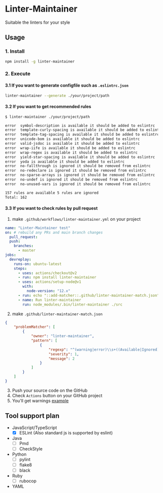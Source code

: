 # Linter-Maintainer
 
Suitable the linters for your style

## Usage

### 1. Install

```sh
npm install -g linter-maintainer
```

### 2. Execute

#### 3.1 If you want to generate configfile such as `.eslintrc.json`

```sh
linter-maintainer --generate ./your/project/path
```

#### 3.2 If you want to get recommended rules

```sh
$ linter-maintainer ./your/project/path

error  symbol-description is available it should be added to eslintrc
error  template-curly-spacing is available it should be added to eslintrc
error  template-tag-spacing is available it should be added to eslintrc
error  unicode-bom is available it should be added to eslintrc
error  valid-jsdoc is available it should be added to eslintrc
error  wrap-iife is available it should be added to eslintrc
error  wrap-regex is available it should be added to eslintrc
error  yield-star-spacing is available it should be added to eslintrc
error  yoda is available it should be added to eslintrc
error  no-fallthrough is ignored it should be removed from eslintrc
error  no-redeclare is ignored it should be removed from eslintrc
error  no-sparse-arrays is ignored it should be removed from eslintrc
error  no-undef is ignored it should be removed from eslintrc
error  no-unused-vars is ignored it should be removed from eslintrc

157 rules are available 5 rules are ignored 
Total: 162
```

#### 3.3 If you want to check rules by pull request

1. make `.github/workflows/linter-maintainer.yml` on your project

```yml
name: "Linter-Maintainer test"
on: # rebuild any PRs and main branch changes
  pull_request:
  push:
    branches:
      - master
jobs:
  devreplay:
    runs-on: ubuntu-latest
    steps:
      - uses: actions/checkout@v2
      - run: npm install linter-maintainer
      - uses: actions/setup-node@v1
        with:
          node-version: "12.x"
      - run: echo "::add-matcher::.github/linter-maintainer-match.json"   
      - name: Run linter-maintainer
        run: node_modules/.bin/linter-maintainer ./src
```

2. make `.github/linter-maintainer-match.json`

```json
{
    "problemMatcher": [
        {
            "owner": "linter-maintainer",
            "pattern": [
                {
                    "regexp": "^(warning|error)\\s+((Available|Ignored)\\s+(.+))",
                    "severity": 1,
                    "message": 2
                }
            ]
        }
    ]
}
```

3. Push your source code on the GitHub
4. Check `Actions` button on your GitHub project
5. You'll get warnings [example](https://github.com/devreplay/devreplay-actions/runs/1186293055)


## Tool support plan
* JavaScript/TypeScript
    * [x] ESLint (Also standard js is supported by eslint)
* Java
    * [ ] Pmd
    * [ ] CheckStyle
* Python
    * [ ] pylint
    * [ ] flake8
    * [ ] black
* Ruby
    * [ ] rubocop
* YAML
